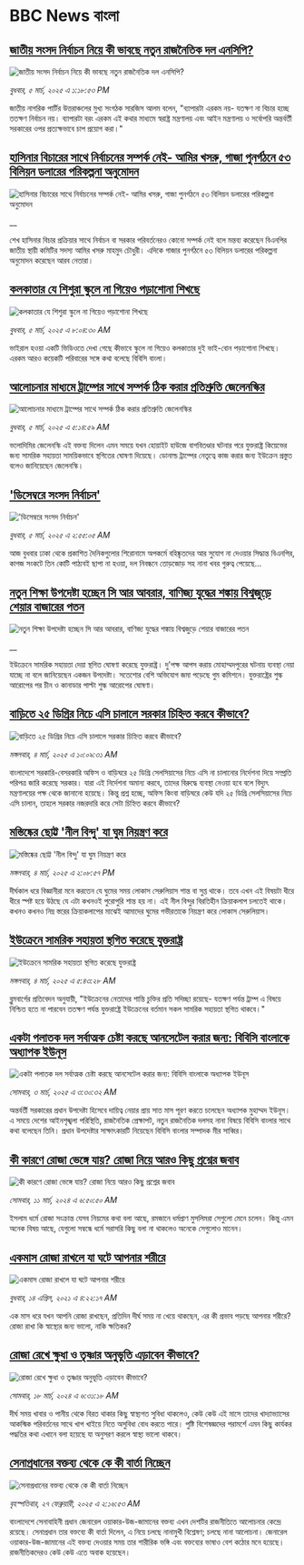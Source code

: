 # BBC News বাংলা## [জাতীয় সংসদ নির্বাচন নিয়ে কী ভাবছে নতুন রাজনৈতিক দল এনসিপি?](https://www.bbc.com/bengali/articles/cp8l2pwyy0jo?at_campaign=githubrss)![জাতীয় সংসদ নির্বাচন নিয়ে কী ভাবছে নতুন রাজনৈতিক দল এনসিপি?](https://ichef.bbci.co.uk/ace/standard/240/cpsprodpb/c9df/live/c5e69c90-f98b-11ef-a2f8-a75ed602e363.jpg)_বুধবার, ৫ মার্চ, ২০২৫ এ ১:১৮:৫৩ PM_জাতীয় নাগরিক পার্টির উত্তরাঞ্চলের মুখ্য সংগঠক সারজিস আলম বলেন, "ব্যাপারটা এরকম নয়- যতক্ষণ না বিচার হচ্ছে ততক্ষণ নির্বাচন নয়। ব্যাপারটা বরং এরকম এই কথার মাধ্যমে স্বরাষ্ট্র মন্ত্রণালয় এবং আইন মন্ত্রণালয় ও সর্বোপরি অন্তর্বর্তী সরকারের ওপর প্রত্যক্ষভাবে চাপ প্রয়োগ করা।"## [হাসিনার বিচারের সাথে নির্বাচনের সম্পর্ক নেই- আমির খসরু, গাজা পুনর্গঠনে ৫৩ বিলিয়ন ডলারের পরিকল্পনা অনুমোদন](https://www.bbc.co.uk/bengali/live/ce8m3pd60x7t?at_campaign=githubrss)![হাসিনার বিচারের সাথে নির্বাচনের সম্পর্ক নেই- আমির খসরু, গাজা পুনর্গঠনে ৫৩ বিলিয়ন ডলারের পরিকল্পনা অনুমোদন](https://ichef.bbci.co.uk/ace/standard/240/cpsprodpb/6a68/live/9b2e0d80-f9b8-11ef-9e61-71ee71f26eb1.jpg)__শেখ হাসিনার বিচার প্রক্রিয়ার সাথে নির্বাচন বা সরকার পরিবর্তনেরও কোনো সম্পর্ক নেই বলে মন্তব্য করেছেন বিএনপির জাতীয় স্থায়ী কমিটির সদস্য আমির খসরু মাহমুদ চৌধুরী। এদিকে গাজার পুনর্গঠনে ৫৩ বিলিয়ন ডলারের পরিকল্পনা অনুমোদন করেছেন আরব নেতারা।## [কলকাতার যে শিশুরা স্কুলে না গিয়েও পড়াশোনা শিখছে](https://www.bbc.com/bengali/articles/c0q184n810yo?at_campaign=githubrss)![কলকাতার যে শিশুরা স্কুলে না গিয়েও পড়াশোনা শিখছে](https://ichef.bbci.co.uk/ace/standard/240/cpsprodpb/c6ff/live/c1d872b0-f95c-11ef-896e-d7e7fb1719a4.jpg)_বুধবার, ৫ মার্চ, ২০২৫ এ ৮:০৪:৩০ AM_ভাইরাল হওয়া একটি ভিডিওতে দেখা গেছে কীভাবে স্কুলে না গিয়েও কলকাতার দুই ভাই-বোন পড়াশোনা শিখছে। এরকম আরও কয়েকটি পরিবারের সঙ্গে কথা বলেছে বিবিসি বাংলা।## [আলোচনার মাধ্যমে ট্রাম্পের সাথে সম্পর্ক ঠিক করার প্রতিশ্রুতি জেলেনস্কির](https://www.bbc.com/bengali/articles/c99n4j2zl3do?at_campaign=githubrss)![আলোচনার মাধ্যমে ট্রাম্পের সাথে সম্পর্ক ঠিক করার প্রতিশ্রুতি জেলেনস্কির](https://ichef.bbci.co.uk/ace/standard/240/cpsprodpb/46ca/live/1105c960-f970-11ef-9e61-71ee71f26eb1.jpg)_বুধবার, ৫ মার্চ, ২০২৫ এ ৫:১৪:৫৯ AM_ভলোদিমির জেলেনস্কি এই বক্তব্য দিলেন এমন সময়ে যখন হোয়াইট হাউজে বাগবিতণ্ডার ঘটনার পরে যুক্তরাষ্ট্র কিয়েভের জন্য সামরিক সহায়তা সাময়িকভাবে স্থগিতের ঘোষণা দিয়েছে। ডোনাল্ড ট্রাম্পের নেতৃত্বে কাজ করার জন্য ইউক্রেন প্রস্তুত বলেও জানিয়েছেন জেলেনস্কি।## ['ডিসেম্বরে সংসদ নির্বাচন'](https://www.bbc.com/bengali/articles/c1mnz7v7mgzo?at_campaign=githubrss)!['ডিসেম্বরে সংসদ নির্বাচন'](https://ichef.bbci.co.uk/ace/standard/240/cpsprodpb/57cd/live/ebd175f0-f969-11ef-896e-d7e7fb1719a4.jpg)_বুধবার, ৫ মার্চ, ২০২৫ এ ২:৫৫:০৫ AM_আজ বুধবার ঢাকা থেকে প্রকাশিত দৈনিকগুলোর শিরোনামে অপকর্মে বহিষ্কৃতদের আর সুযোগ না দেওয়ার সিদ্ধান্ত বিএনপির, কাগজ সংকটে তিন কোটি পাঠ্যবই ছাপা না হওয়া, দল নিবন্ধনে তোড়জোড় সহ নানা খবর গুরুত্ব পেয়েছে…## [নতুন শিক্ষা উপদেষ্টা হচ্ছেন সি আর আবরার, বাণিজ্য যুদ্ধের শঙ্কায় বিশ্বজুড়ে শেয়ার বাজারের পতন](https://www.bbc.co.uk/bengali/live/cqjdqzg4yk7t?at_campaign=githubrss)![নতুন শিক্ষা উপদেষ্টা হচ্ছেন সি আর আবরার, বাণিজ্য যুদ্ধের শঙ্কায় বিশ্বজুড়ে শেয়ার বাজারের পতন](https://ichef.bbci.co.uk/ace/standard/240/cpsprodpb/ae68/live/d3161bb0-f8e7-11ef-896e-d7e7fb1719a4.jpg)__ইউক্রেনে সামরিক সহায়তা দেয়া স্থগিত ঘোষণা করেছে যুক্তরাষ্ট্র। দু'পক্ষ আপস করায় মোহাম্মদপুরের ঘটনায় ব্যবস্থা নেয়া যাচ্ছে না বলে জানিয়েছেন একজন উপদেষ্টা। সতেশোর বেশি অভিযোগ জমা পড়েছে গুম কমিশনে। যুক্তরাষ্ট্রের শুল্ক আরোপের পর চীন ও কানাডার পাল্টা শুল্ক আরোপের ঘোষণা।## [বাড়িতে ২৫ ডিগ্রির নিচে এসি চালালে সরকার চিহ্নিত করবে কীভাবে?](https://www.bbc.com/bengali/articles/c3vwdl4nvnwo?at_campaign=githubrss)![বাড়িতে ২৫ ডিগ্রির নিচে এসি চালালে সরকার চিহ্নিত করবে কীভাবে?](https://ichef.bbci.co.uk/ace/standard/240/cpsprodpb/05ff/live/b408f570-f8c0-11ef-896e-d7e7fb1719a4.jpg)_মঙ্গলবার, ৪ মার্চ, ২০২৫ এ ১০:০৯:৩১ AM_বাংলাদেশে সরকারি-বেসরকারি অফিস ও বাড়িঘরে ২৫ ডিগ্রি সেলসিয়াসের নিচে এসি না চালানোর নির্দেশনা দিয়ে সম্প্রতি পরিপত্র জারি করেছে সরকার। যারা এই নির্দেশনা অমান্য করবে, তাদের বিরুদ্ধে ব্যবস্থা নেওয়া হবে বলে বিদ্যুৎ মন্ত্রণালয়ের পক্ষ থেকে জানানো হয়েছে। কিন্তু প্রশ্ন হচ্ছে, অফিস কিংবা বাড়িঘরে কেউ যদি ২৫ ডিগ্রি সেলসিয়াসের নিচে এসি চালান, তাহলে সরকার নজরদারি করে সেটা চিহ্নিত করবে কীভাবে?## [মস্তিষ্কের ছোট্ট 'নীল বিন্দু' যা ঘুম নিয়ন্ত্রণ করে](https://www.bbc.com/bengali/articles/cjexn55e9vdo?at_campaign=githubrss)![মস্তিষ্কের ছোট্ট 'নীল বিন্দু' যা ঘুম নিয়ন্ত্রণ করে](https://ichef.bbci.co.uk/ace/standard/240/cpsprodpb/b185/live/916b3950-e2eb-11ef-bd1b-d536627785f2.jpg)_মঙ্গলবার, ৪ মার্চ, ২০২৫ এ ২:০৮:৫৭ PM_দীর্ঘকাল ধরে বিজ্ঞানীরা মনে করতেন যে ঘুমের সময় লোকাস সেরুলিয়াস শান্ত বা সুপ্ত থাকে। তবে এখন এই বিষয়টা ধীরে ধীরে স্পষ্ট হয়ে উঠছে যে এটা কখনওই পুরোপুরি শান্ত হয় না। এই নীল বিন্দুর বিরতিহীন ক্রিয়াকলাপ চলতেই থাকে। কখনও কখনও নিম্ন স্তরের ক্রিয়াকলাপের মাঝেই আমাদের ঘুমের গভীরতাকে নিয়ন্ত্রণ করে লোকাস সেরুলিয়াস।## [ইউক্রেনে সামরিক সহায়তা স্থগিত করেছে যুক্তরাষ্ট্র](https://www.bbc.com/bengali/articles/c74kwlm12zjo?at_campaign=githubrss)![ইউক্রেনে সামরিক সহায়তা স্থগিত করেছে যুক্তরাষ্ট্র](https://ichef.bbci.co.uk/ace/standard/240/cpsprodpb/6a02/live/b983b500-f8aa-11ef-9e61-71ee71f26eb1.jpg)_মঙ্গলবার, ৪ মার্চ, ২০২৫ এ ৫:৪৩:২৮ AM_ব্লুমবার্গের প্রতিবেদন অনুযায়ী, "ইউক্রেনের নেতাদের শান্তি চুক্তির প্রতি সদিচ্ছা রয়েছে- যতক্ষণ পর্যন্ত ট্রাম্প এ বিষয়ে নিশ্চিত হতে না পারবেন ততক্ষণ পর্যন্ত যুক্তরাষ্ট্রে ইউক্রেনের বর্তমান সকল সামরিক সহায়তা স্থগিত থাকবে।"## [একটা পলাতক দল সর্বাত্মক চেষ্টা করছে আনসেটেল করার জন্য:  বিবিসি বাংলাকে অধ্যাপক ইউনূস ](https://www.bbc.com/bengali/articles/cn4yy9gr8dlo?at_campaign=githubrss)![একটা পলাতক দল সর্বাত্মক চেষ্টা করছে আনসেটেল করার জন্য:  বিবিসি বাংলাকে অধ্যাপক ইউনূস ](https://ichef.bbci.co.uk/ace/standard/240/cpsprodpb/62c1/live/00c95a20-f5bb-11ef-896e-d7e7fb1719a4.jpg)_সোমবার, ৩ মার্চ, ২০২৫ এ ৩:৩০:৩২ AM_অন্তর্বর্তী সরকারের প্রধান উপদেষ্টা হিসেবে দায়িত্ব নেয়ার প্রায় সাত মাস পূরণ করতে চলেছেন অধ্যাপক মুহাম্মদ ইউনূস। এ সময়ে দেশের আইনশৃঙ্খলা পরিস্থিতি, রাজনৈতিক প্রেক্ষাপট, নতুন রাজনৈতিক দলসহ নানা বিষয়ে বিবিসি বাংলার সাথে কথা বলেছেন তিনি। প্রধান উপদেষ্টার সাক্ষাৎকারটি নিয়েছেন বিবিসি বাংলার সম্পাদক মীর সাব্বির।## [কী কারণে রোজা ভেঙ্গে যায়? রোজা নিয়ে আরও কিছু প্রশ্নের জবাব](https://www.bbc.com/bengali/articles/czrzdj2y03lo?at_campaign=githubrss)![কী কারণে রোজা ভেঙ্গে যায়? রোজা নিয়ে আরও কিছু প্রশ্নের জবাব](https://ichef.bbci.co.uk/ace/standard/240/cpsprodpb/c195/live/fc7a2c10-dc7a-11ee-8f28-259790e80bba.jpg)_সোমবার, ১১ মার্চ, ২০২৪ এ ৬:৫০:৫০ AM_ইসলাম ধর্মে রোজা সংক্রান্ত যেসব নিয়মের কথা বলা আছে, রমজানে ধর্মপ্রাণ মুসলিমরা সেগুলো মেনে চলেন। কিন্তু এমন অনেক বিষয় আছে, যেগুলো সম্বন্ধে ধর্মে সরাসরি কিছু বলা না থাকলেও অনেকে সেগুলোও মানেন।## [একমাস রোজা রাখলে যা ঘটে আপনার শরীরে](https://www.bbc.com/bengali/news-44111398?at_campaign=githubrss)![একমাস রোজা রাখলে যা ঘটে আপনার শরীরে](https://ichef.bbci.co.uk/ace/standard/240/cpsprodpb/CA0A/production/_106822715_gettyimages-541284296.jpg)_বুধবার, ১৪ এপ্রিল, ২০২১ এ ৪:২২:১৭ AM_এক মাস ধরে যখন আপনি রোজা রাখছেন, প্রতিদিন দীর্ঘ সময় না খেয়ে থাকছেন, এর কী প্রভাব পড়ছে আপনার শরীরে? রোজা রাখা কি স্বাস্থ্যের জন্য ভালো, নাকি ক্ষতিকর?## [রোজা রেখে ক্ষুধা ও তৃষ্ণার অনুভূতি এড়াবেন কীভাবে? ](https://www.bbc.com/bengali/articles/cz4z9z0v375o?at_campaign=githubrss)![রোজা রেখে ক্ষুধা ও তৃষ্ণার অনুভূতি এড়াবেন কীভাবে? ](https://ichef.bbci.co.uk/ace/standard/240/cpsprodpb/b11a/live/74c16160-e050-11ee-9410-0f893255c2a0.jpg)_সোমবার, ১৮ মার্চ, ২০২৪ এ ৬:৩১:১৮ AM_দীর্ঘ সময় খাবার ও পানীয় থেকে বিরত থাকার কিছু স্বাস্থ্যগত সুবিধা থাকলেও, কেউ কেউ এই মাসে তাদের খাদ্যাভ্যাসের আকস্মিক পরিবর্তনের সাথে খাপ খাইয়ে নিতে অসুবিধা বোধ করতে পারে। পুষ্টি বিশেষজ্ঞদের পরামর্শে এমন কিছু কার্যকর পদ্ধতির কথা এখানে বলা হয়েছে যা অনুসরণ করলে স্বাস্থ্য ভালো থাকবে।## [সেনাপ্রধানের বক্তব্য থেকে কে কী বার্তা নিচ্ছেন](https://www.bbc.com/bengali/articles/cx2rmvxz2d8o?at_campaign=githubrss)![সেনাপ্রধানের বক্তব্য থেকে কে কী বার্তা নিচ্ছেন](https://ichef.bbci.co.uk/ace/standard/240/cpsprodpb/86f9/live/ca3a6c50-f467-11ef-aeb3-bb556fdec0fe.png)_বৃহস্পতিবার, ২৭ ফেব্রুয়ারী, ২০২৫ এ ২:১৬:৫৩ AM_বাংলাদেশে সেনাবাহিনী প্রধান জেনারেল ওয়াকার-উজ-জামানের বক্তব্য এখন দেশটির রাজনীতিতে আলোচনার কেন্দ্রে রয়েছে। সেনাপ্রধান তার বক্তব্যে কী বার্তা দিলেন, এ নিয়ে চলছে নানামুখী বিশ্লেষণ; চলছে নানা আলোচনা। জেনারেল ওয়াকার-উজ-জামানের এই বক্তব্য দেওয়ার সময় তার শারীরিক ভঙ্গি এবং বক্তব্যের ভাষাও বেশ কঠোর মনে হয়েছে। রাজনীতিকদেরও কেউ কেউ এতে  অবাক হয়েছেন।